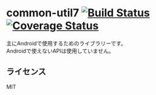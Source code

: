 # common-util7 [![Build Status](https://travis-ci.org/webarata/common-util7.svg?branch=master)](https://travis-ci.org/webarata/common-util7) [![Coverage Status](https://coveralls.io/repos/github/webarata/common-util7/badge.svg?branch=master)](https://coveralls.io/github/webarata/common-util7?branch=master)

主にAndroidで使用するためのライブラリーです。<br>
Androidで使えないAPIは使用していません。

## ライセンス

MIT
